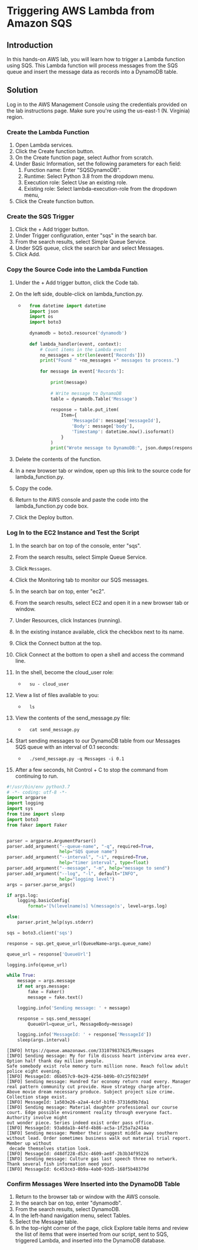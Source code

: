 # Triggering AWS Lambda from Amazon SQS

## Introduction

In this hands-on AWS lab, you will learn how to trigger a Lambda function using SQS. This Lambda function will process messages from the SQS queue and insert the message data as records into a DynamoDB table.

## Solution

Log in to the AWS Management Console using the credentials provided on the lab instructions page. Make sure you're using the us-east-1 (N. Virginia) region.

### Create the Lambda Function

1. Open Lambda services.
2. Click the Create function button.
3. On the Create function page, select Author from scratch.
4. Under Basic Information, set the following parameters for each field:
    1. Function name: Enter "SQSDynamoDB".
    2. Runtime: Select Python 3.8 from the dropdown menu.
    3. Execution role: Select Use an existing role.
    4. Existing role: Select lambda-execution-role from the dropdown menu,
5. Click the Create function button.



### Create the SQS Trigger

1. Click the + Add trigger button.
2. Under Trigger configuration, enter "sqs" in the search bar.
3. From the search results, select Simple Queue Service.
4. Under SQS queue, click the search bar and select Messages.
5. Click Add.



### Copy the Source Code into the Lambda Function

1. Under the + Add trigger button, click the Code tab.

2. On the left side, double-click on lambda_function.py.

    - ```python
        from datetime import datetime
        import json
        import os
        import boto3
        
        dynamodb = boto3.resource('dynamodb')
        
        def lambda_handler(event, context):
            # Count items in the Lambda event
            no_messages = str(len(event['Records']))
            print("Found " +no_messages +" messages to process.")
        
            for message in event['Records']:
        
                print(message)
        
                # Write message to DynamoDB
                table = dynamodb.Table('Message')
        
                response = table.put_item(
                    Item={
                        'MessageId': message['messageId'],
                        'Body': message['body'],
                        'Timestamp': datetime.now().isoformat()
                    }
                )
                print("Wrote message to DynamoDB:", json.dumps(response))
        ```

3. Delete the contents of the function.

4. In a new browser tab or window, open up this link to the source code for lambda_function.py.

5. Copy the code.

6. Return to the AWS console and paste the code into the lambda_function.py code box.

7. Click the Deploy button.



### Log In to the EC2 Instance and Test the Script

1. In the search bar on top of the console, enter "sqs".

2. From the search results, select Simple Queue Service.

3. Click `Messages`.

4. Click the Monitoring tab to monitor our SQS messages.

5. In the search bar on top, enter "ec2".

6. From the search results, select EC2 and open it in a new browser tab or window.

7. Under Resources, click Instances (running).

8. In the existing instance available, click the checkbox next to its name.

9. Click the Connect button at the top.

10. Click Connect at the bottom to open a shell and access the command line.

11. In the shell, become the cloud_user role:

    - ```
        su - cloud_user
        ```

12. View a list of files available to you:

    - ```
        ls
        ```

13. View the contents of the send_message.py file:

    - ```
        cat send_message.py
        ```

14. Start sending messages to our DynamoDB table from our Messages SQS queue with an interval of 0.1 seconds:

    - ```
        ./send_message.py -q Messages -i 0.1
        ```

15. After a few seconds, hit Control + C to stop the command from continuing to run.


```python
#!/usr/bin/env python3.7
# -*- coding: utf-8 -*-
import argparse
import logging
import sys
from time import sleep
import boto3
from faker import Faker


parser = argparse.ArgumentParser()
parser.add_argument("--queue-name", "-q", required=True,
                    help="SQS queue name")
parser.add_argument("--interval", "-i", required=True,
                    help="timer interval", type=float)
parser.add_argument("--message", "-m", help="message to send")
parser.add_argument("--log", "-l", default="INFO",
                    help="logging level")
args = parser.parse_args()

if args.log:
    logging.basicConfig(
        format='[%(levelname)s] %(message)s', level=args.log)

else:
    parser.print_help(sys.stderr)

sqs = boto3.client('sqs')

response = sqs.get_queue_url(QueueName=args.queue_name)

queue_url = response['QueueUrl']

logging.info(queue_url)

while True:
    message = args.message
    if not args.message:
        fake = Faker()
        message = fake.text()

    logging.info('Sending message: ' + message)

    response = sqs.send_message(
        QueueUrl=queue_url, MessageBody=message)

    logging.info('MessageId: ' + response['MessageId'])
    sleep(args.interval)
```

```
[INFO] https://queue.amazonaws.com/331079837625/Messages
[INFO] Sending message: My for film discuss heart interview area ever. Option half thank day million people.
Safe somebody exist role memory turn million none. Reach follow adult police eight evening.
[INFO] MessageId: d6b057c9-0e29-4256-b89b-07c25f023d9f
[INFO] Sending message: Hundred far economy return road every. Manager real pattern community cut provide. Have strategy charge after.
Above movie dream necessary produce. Subject project size crime. Collection stage exist.
[INFO] MessageId: 1a503e26-a2a4-4cbf-b1f8-37316d9b7da1
[INFO] Sending message: Material daughter professional our course court. Edge possible environment reality through everyone fact. Authority involve might 
out wonder piece. Series indeed exist order pass office.
[INFO] MessageId: 93a8da1b-44fd-4b86-ac5a-1f25a7a2414a
[INFO] Sending message: Member their suggest middle away southern without lead. Order sometimes business walk out material trial report. Member up without
 decade themselves station look.
[INFO] MessageId: d48df228-d52c-4609-ae8f-2b3b34f95226
[INFO] Sending message: Culture gas last speech three no network. Thank several fish information need your.
[INFO] MessageId: 6c453ce3-0b9a-4ab0-93d5-168f5b48379d
```

### Confirm Messages Were Inserted into the DynamoDB Table

1. Return to the browser tab or window with the AWS console.
2. In the search bar on top, enter "dynamodb".
3. From the search results, select DynamoDB.
4. In the left-hand navigation menu, select Tables.
5. Select the Message table.
6. In the top-right corner of the page, click Explore table items and review the list of items that were inserted from our script, sent to SQS, triggered Lambda, and inserted into the DynamoDB database.